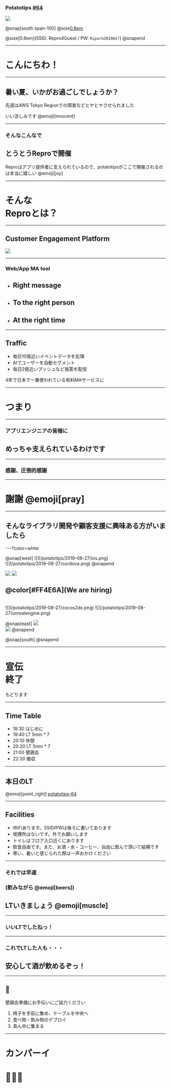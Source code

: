 ### Potatotips [#64](https://potatotips.connpass.com/event/139008/)

![](/potatotips/2019-08-27/banner.png)

@snap[south span-100]
@size[0.8em]( [#potatotips](https://twitter.com/hashtag/potatotips) )
<br>

@size[0.8em](SSID: Repro4Guest / PW: `Ripuro2019H2!`)
@snapend

---

# こんにちわ！

---

## 暑い夏、いかがお過ごしでしょうか？

先週はAWS Tokyo Regionでの障害などヒヤヒヤさせられました

いい涼しみです @emoji[innocent]

---

### そんなこんなで
## とうとうReproで開催

Reproはアプリ提供者に支えられているので、potatotipsがここで開催されるのは本当に嬉しい @emoji[joy]

---

# そんな<br>Reproとは？

---

## Customer Engagement Platform

![](/wantedly/2019-05-28-real-wantedly/repro-service.png)

---

### Web/App MA tool

- ## Right message
- ## To the right person
- ## At the right time

---

## Traffic

- 毎日10億近いイベントデータを処理
- AIでユーザーを自動セグメント
- 毎日2億近いプッシュなど施策を配信

4年で日本で一番使われている有料MAサービスに

---

# つまり

---

### アプリエンジニアの皆様に
## めっちゃ支えられているわけです

---

### 感謝、圧倒的感謝

---

# 謝謝 @emoji[pray]

---

## そんなライブラリ開発や顧客支援に興味ある方がいましたら

---?color=white

<div class='hiring'>
@snap[west]
![](/potatotips/2019-08-27/ios.png)
<br>
![](/potatotips/2019-08-27/cordova.png)
@snapend

![](/potatotips/2019-08-27/reactnative.png)
![](/potatotips/2019-08-27/unity.png)
<br>
## @color[#FF4E6A](We are hiring)
<br>
![](/potatotips/2019-08-27/cocos2dx.png)
![](/potatotips/2019-08-27/unrealengine.png)

@snap[east]
![](/potatotips/2019-08-27/android.png)
<br>
![](/potatotips/2019-08-27/flutter.png)
@snapend

@snap[south]
@snapend
</div>

---

# 宣伝<br>終了

もどります

---

## Time Table

- 19:30 はじめに
- 19:40 LT 5min * 7
- 20:10 休憩
- 20:20 LT 5min * 7
- 21:00 懇親会
- 22:30 撤収

---

## 本日のLT

@emoji[point_right] [potatotips-64](https://github.com/potatotips/potatotips/wiki/potatotips-64)

---

## Facilities

- WiFiあります。SSID/PWは後ろに書いてあります
- 喫煙所はないです。外でお願いします
- トイレはフロア入口近くにあります
- 飲食自由です。また、お酒・水・コーヒー、自由に飲んで頂いて結構です
- 寒い、暑いと感じられた際は一声おかけください

---

### それでは早速
### (飲みながら @emoji[beers])
## LTいきましょう @emoji[muscle]

---

### いいLTでしたねっ！

---

### これでLTした人も・・・
## 安心して酒が飲めるぞっ！

---

## 🙏

懇親会準備にお手伝いにご協力ください

1. 椅子を手前に集め、テーブルを中央へ
1. 食べ物・飲み物のデプロイ
1. 真ん中に集まる

---

# カンパーイ
# 🍻🍻🍻






